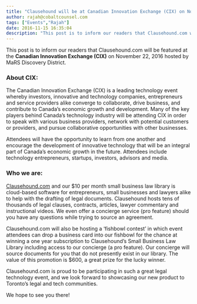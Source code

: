 ```yaml
---
title: "Clausehound will be at Canadian Innovation Exchange (CIX) on November 22"
author: rajah@cobaltcounsel.com
tags: ["Events","Rajah"]
date: 2016-11-15 16:35:04
description: "This post is to inform our readers that Clausehound.com will be featured at the Canadian Innovation Exchange (CIX) on November 22, 2016 hosted by MaRS Discovery District."
---
```






This post is to inform our readers that Clausehound.com will be featured at the **Canadian Innovation Exchange (CIX)** on November 22, 2016 hosted by MaRS Discovery District.

### About CIX:

The Canadian Innovation Exchange (CIX) is a leading technology event whereby investors, innovative and technology companies, entrepreneurs and service providers alike converge to collaborate, drive business, and contribute to Canada’s economic growth and development. Many of the key players behind Canada’s technology industry will be attending CIX in order to speak with various business providers, network with potential customers or providers, and pursue collaborative opportunities with other businesses. 

Attendees will have the opportunity to learn from one another and encourage the development of innovative technology that will be an integral part of Canada’s economic growth in the future. Attendees include technology entrepreneurs, startups, investors, advisors and media. 

### Who we are: 

[Clausehound.com](https://about.clausehound.com/) and our $10 per month small business law library is cloud-based software for entrepreneurs, small businesses and lawyers alike to help with the drafting of legal documents. Clausehound hosts tens of thousands of legal clauses, contracts, articles, lawyer commentary and instructional videos. We even offer a concierge service (pro feature) should you have any questions while trying to source an agreement.



Clausehound.com will also be hosting a ‘fishbowl contest’ in which event attendees can drop a business card into our fishbowl for the chance at winning a one year subscription to Clausehound’s Small Business Law Library including access to our concierge (a pro feature).  Our concierge will source documents for you that do not presently exist in our library. The value of this promotion is $600, a great prize for the lucky winner.

Clausehound.com is proud to be participating in such a great legal technology event, and we look forward to showcasing our new product to Toronto’s legal and tech communities.

We hope to see you there!
